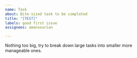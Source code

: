 ```yaml
---
name: Task
about: Bite-sized task to be completed
title: "[TEST]"
labels: good first issue
assignees: amansourian

---
```


Nothing too big, try to break down large tasks into smaller more manageable ones.
